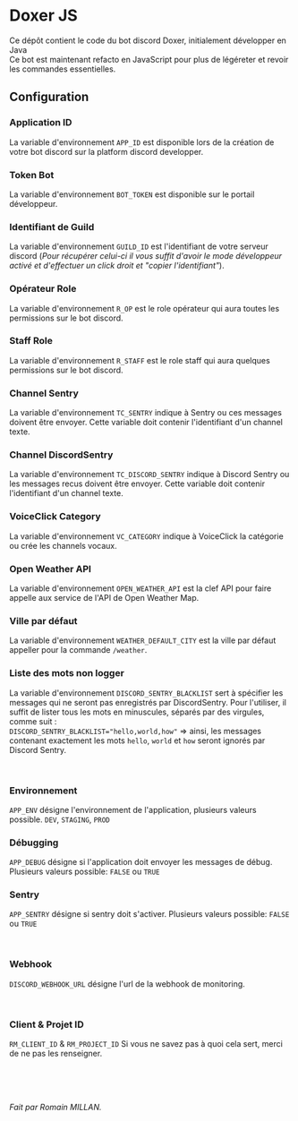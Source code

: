 # Doxer JS

Ce dépôt contient le code du bot discord Doxer, initialement développer en Java<br/>
Ce bot est maintenant refacto en JavaScript pour plus de légéreter et revoir les commandes essentielles.

## Configuration

### Application ID

La variable d'environnement `APP_ID` est disponible lors de la création de votre bot discord sur la platform discord developper.

### Token Bot

La variable d'environnement `BOT_TOKEN` est disponible sur le portail développeur.

### Identifiant de Guild

La variable d'environnement `GUILD_ID` est l'identifiant de votre serveur discord (_Pour récupérer celui-ci il vous suffit d'avoir le mode développeur activé et d'effectuer un click droit et "copier l'identifiant"_).

### Opérateur Role

La variable d'environnement `R_OP` est le role opérateur qui aura toutes les permissions sur le bot discord.

### Staff Role

La variable d'environnement `R_STAFF` est le role staff qui aura quelques permissions sur le bot discord.

### Channel Sentry

La variable d'environnement `TC_SENTRY` indique à Sentry ou ces messages doivent être envoyer.
Cette variable doit contenir l'identifiant d'un channel texte.

### Channel DiscordSentry

La variable d'environnement `TC_DISCORD_SENTRY` indique à Discord Sentry ou les messages recus doivent être envoyer.
Cette variable doit contenir l'identifiant d'un channel texte.

### VoiceClick Category

La variable d'environnement `VC_CATEGORY` indique à VoiceClick la catégorie ou crée les channels vocaux.

### Open Weather API

La variable d'environnement `OPEN_WEATHER_API` est la clef API pour faire appelle aux service de l'API de Open Weather Map.

### Ville par défaut

La variable d'environnement `WEATHER_DEFAULT_CITY` est la ville par défaut appeller pour la commande `/weather`.

### Liste des mots non logger

La variable d'environnement `DISCORD_SENTRY_BLACKLIST` sert à spécifier les messages qui ne seront pas enregistrés par DiscordSentry. Pour l'utiliser, il suffit de lister tous les mots en minuscules, séparés par des virgules, comme suit : <br/>`DISCORD_SENTRY_BLACKLIST="hello,world,how"` => ainsi, les messages contenant exactement les mots `hello`, `world` et `how` seront ignorés par Discord Sentry.


<br>

### Environnement

`APP_ENV` désigne l'environnement de l'application, plusieurs valeurs possible.
`DEV`, `STAGING`, `PROD`

### Débugging

`APP_DEBUG` désigne si l'application doit envoyer les messages de débug.
Plusieurs valeurs possible: `FALSE` ou `TRUE`

### Sentry

`APP_SENTRY` désigne si sentry doit s'activer.
Plusieurs valeurs possible: `FALSE` ou `TRUE`

<br>

### Webhook

`DISCORD_WEBHOOK_URL` désigne l'url de la webhook de monitoring.

<br>

### Client & Projet ID

`RM_CLIENT_ID` & `RM_PROJECT_ID` Si vous ne savez pas à quoi cela sert, merci de ne pas les renseigner.

<br>
<br>
<br>

_Fait par Romain MILLAN._
